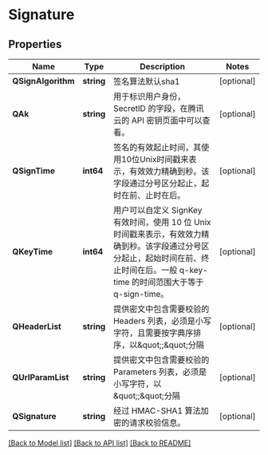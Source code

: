 # Signature

## Properties

Name | Type | Description | Notes
------------ | ------------- | ------------- | -------------
**QSignAlgorithm** | **string** | 签名算法默认sha1 | [optional] 
**QAk** | **string** | 用于标识用户身份， SecretID 的字段，在腾讯云的 API 密钥页面中可以查看。 | [optional] 
**QSignTime** | **int64** | 签名的有效起止时间，其使用10位Unix时间戳来表示，有效效力精确到秒。该字段通过分号区分起止，起时在前、止时在后。 | [optional] 
**QKeyTime** | **int64** | 用户可以自定义 SignKey 有效时间，使用 10 位 Unix 时间戳来表示，有效效力精确到秒。该字段通过分号区分起止，起始时间在前、终止时间在后。一般 q-key-time 的时间范围大于等于 q-sign-time。 | [optional] 
**QHeaderList** | **string** | 提供密文中包含需要校验的 Headers 列表，必须是小写字符，且需要按字典序排序，以\&quot;;\&quot;分隔 | [optional] 
**QUrlParamList** | **string** | 提供密文中包含需要校验的 Parameters 列表，必须是小写字符，以\&quot;;\&quot;分隔 | [optional] 
**QSignature** | **string** | 经过 HMAC-SHA1 算法加密的请求校验信息。 | [optional] 

[[Back to Model list]](../README.md#documentation-for-models) [[Back to API list]](../README.md#documentation-for-api-endpoints) [[Back to README]](../README.md)


